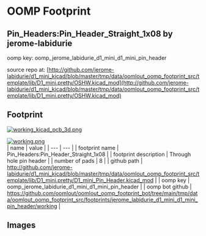 # OOMP Footprint  
## Pin_Headers:Pin_Header_Straight_1x08  by jerome-labidurie  
  
oomp key: oomp_jerome_labidurie_d1_mini_d1_mini_pin_header  
  
source repo at: [http://github.com/jerome-labidurie/d1_mini_kicad/blob/master/tmp/data/oomlout_oomp_footprint_src/template/lib/D1_mini.pretty/OSHW.kicad_mod](http://github.com/jerome-labidurie/d1_mini_kicad/blob/master/tmp/data/oomlout_oomp_footprint_src/template/lib/D1_mini.pretty/OSHW.kicad_mod)  
## Footprint  
  
[![working_kicad_pcb_3d.png](working_kicad_pcb_3d_600.png)](working_kicad_pcb_3d.png)  
  
[![working.png](working_600.png)](working.png)  
| name | value | 
| --- | --- | 
| footprint name | Pin_Headers:Pin_Header_Straight_1x08 | 
| footprint description | Through hole pin header | 
| number of pads | 8 | 
| github path | http://github.com/jerome-labidurie/d1_mini_kicad/blob/master/tmp/data/oomlout_oomp_footprint_src/template/lib/D1_mini.pretty/D1_mini_Pin_Header.kicad_mod | 
| oomp key | oomp_jerome_labidurie_d1_mini_d1_mini_pin_header | 
| oomp bot github | https://github.com/oomlout/oomlout_oomp_footprint_bot/tree/main/tmp/data/oomlout_oomp_footprint_src/footprints/jerome_labidurie_d1_mini_d1_mini_pin_header/working | 
## Images  
